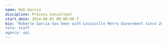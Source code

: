 ```yaml
---
name: Rob Garcia
discipline: Process Consultant
start_date: 2014-08-01 00:00:00 Z
bio: 'Roberto Garcia has been with Louisville Metro Government since 2014. He currently holds a role as a Process Consultant for the Office of Performance Improvement. In this role, Roberto trains, coaches, and consults departments in Louisville Metro Government on data analysis and visualizations, problem solving, process improvement, strategic planning and project management. Prior to his role at OPI, Roberto found his passion for process improvement and problem solving through his previous roles as an Engineer at the Air Pollution Control District and Hussey Copper. Roberto received his B.S. in Mechanical Engineering from Wright State University in Dayton, OH. Additionally, he is a certified Project Management Professional."
role: staff
agency: opi
---
```

